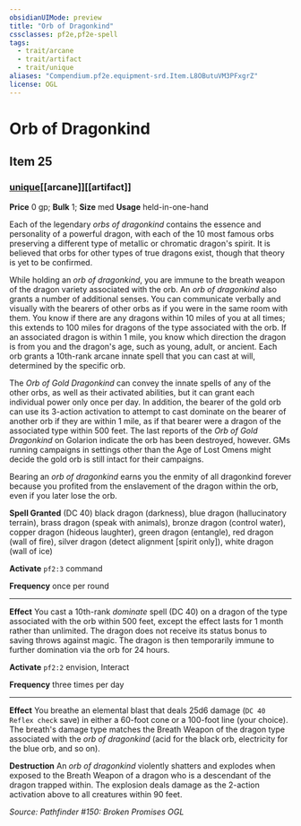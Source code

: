 ```yaml
---
obsidianUIMode: preview
title: "Orb of Dragonkind"
cssclasses: pf2e,pf2e-spell
tags:
  - trait/arcane
  - trait/artifact
  - trait/unique
aliases: "Compendium.pf2e.equipment-srd.Item.L8OButuVM3PFxgrZ"
license: OGL
---
```

# Orb of Dragonkind
## Item 25
### [unique](unique "Unique Rarity Trait")[[arcane]][[artifact]]


**Price** 0 gp; 
**Bulk** 1; **Size** med
**Usage** held-in-one-hand

Each of the legendary _orbs of dragonkind_ contains the essence and personality of a powerful dragon, with each of the 10 most famous orbs preserving a different type of metallic or chromatic dragon's spirit. It is believed that orbs for other types of true dragons exist, though that theory is yet to be confirmed.

While holding an _orb of dragonkind_, you are immune to the breath weapon of the dragon variety associated with the orb. An _orb of dragonkind_ also grants a number of additional senses. You can communicate verbally and visually with the bearers of other orbs as if you were in the same room with them. You know if there are any dragons within 10 miles of you at all times; this extends to 100 miles for dragons of the type associated with the orb. If an associated dragon is within 1 mile, you know which direction the dragon is from you and the dragon's age, such as young, adult, or ancient. Each orb grants a 10th-rank arcane innate spell that you can cast at will, determined by the specific orb.

The _Orb of Gold Dragonkind_ can convey the innate spells of any of the other orbs, as well as their activated abilities, but it can grant each individual power only once per day. In addition, the bearer of the gold orb can use its 3-action activation to attempt to cast dominate on the bearer of another orb if they are within 1 mile, as if that bearer were a dragon of the associated type within 500 feet. The last reports of the _Orb of Gold Dragonkind_ on Golarion indicate the orb has been destroyed, however. GMs running campaigns in settings other than the Age of Lost Omens might decide the gold orb is still intact for their campaigns.

Bearing an _orb of dragonkind_ earns you the enmity of all dragonkind forever because you profited from the enslavement of the dragon within the orb, even if you later lose the orb.

**Spell Granted** (DC 40) black dragon (darkness), blue dragon (hallucinatory terrain), brass dragon (speak with animals), bronze dragon (control water), copper dragon (hideous laughter), green dragon (entangle), red dragon (wall of fire), silver dragon (detect alignment \[spirit only\]), white dragon (wall of ice)

**Activate** `pf2:3` command

**Frequency** once per round

* * *

**Effect** You cast a 10th-rank _dominate_ spell (DC 40) on a dragon of the type associated with the orb within 500 feet, except the effect lasts for 1 month rather than unlimited. The dragon does not receive its status bonus to saving throws against magic. The dragon is then temporarily immune to further domination via the orb for 24 hours.

**Activate** `pf2:2` envision, Interact

**Frequency** three times per day

* * *

**Effect** You breathe an elemental blast that deals 25d6 damage (`DC 40 Reflex check` save) in either a 60-foot cone or a 100-foot line (your choice). The breath's damage type matches the Breath Weapon of the dragon type associated with the _orb of dragonkind_ (acid for the black orb, electricity for the blue orb, and so on).

**Destruction** An _orb of dragonkind_ violently shatters and explodes when exposed to the Breath Weapon of a dragon who is a descendant of the dragon trapped within. The explosion deals damage as the 2-action activation above to all creatures within 90 feet.

*Source: Pathfinder #150: Broken Promises*
*OGL*